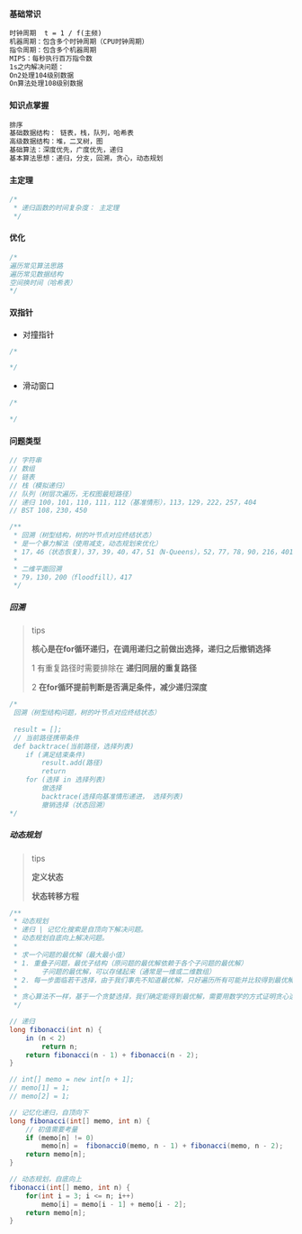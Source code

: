 #### 基础常识

``` tex
时钟周期  t = 1 / f(主频)
机器周期：包含多个时钟周期（CPU时钟周期）
指令周期：包含多个机器周期
MIPS：每秒执行百万指令数
1s之内解决问题：
On2处理104级别数据
On算法处理108级别数据
```

#### 知识点掌握

``` tex
排序
基础数据结构： 链表，栈，队列，哈希表
高级数据结构：堆，二叉树，图
基础算法：深度优先，广度优先，递归
基本算法思想：递归，分支，回溯，贪心，动态规划
```

#### 主定理

``` js
/*
 * 递归函数的时间复杂度： 主定理
 */
```



#### 优化

``` js
/*
遍历常见算法思路
遍历常见数据结构
空间换时间（哈希表）
*/
```



#### 双指针

+ 对撞指针

``` js
/*

*/
```

+ 滑动窗口

``` js
/*

*/
```

#### 问题类型

``` js
// 字符串
// 数组
// 链表
// 栈（模拟递归）
// 队列（树层次遍历，无权图最短路径）
// 递归 100，101，110，111，112（基准情形），113，129，222，257，404
// BST 108，230，450

/**
 * 回溯（树型结构，树的叶节点对应终结状态）
 * 是一个暴力解法（使用减支，动态规划来优化）
 * 17，46（状态恢复），37，39，40，47，51（N-Queens），52，77，78，90，216，401
 *
 * 二维平面回溯
 * 79，130，200（floodfill），417
 */

```

##### 回溯

> tips
>
> **核心是在for循环递归，在调用递归之前做出选择，递归之后撤销选择**
>
> 1 有重复路径时需要排除在 **递归同层的重复路径**
>
> 2 **在for循环提前判断是否满足条件，减少递归深度**

``` js
/*
 回溯（树型结构问题，树的叶节点对应终结状态）
 
 result = [];
 // 当前路径携带条件
 def backtrace(当前路径，选择列表)
 	if (满足结束条件)
 		result.add(路径)
 		return
    for (选择 in 选择列表)
    	做选择
    	backtrace(选择向基准情形递进， 选择列表)
    	撤销选择（状态回溯）
*/
```

##### 动态规划

> tips
>
> **定义状态**
>
> **状态转移方程**

``` java
/**
 * 动态规划
 * 递归 | 记忆化搜索是自顶向下解决问题。
 * 动态规划自底向上解决问题。
 *
 * 求一个问题的最优解（最大最小值）
 * 1. 重叠子问题，最优子结构（原问题的最优解依赖于各个子问题的最优解）
 *		子问题的最优解，可以存储起来（通常是一维或二维数组）
 * 2. 每一步面临若干选择，由于我们事先不知道最优解，只好遍历所有可能并比较得到最优解
 *
 * 贪心算法不一样，基于一个贪婪选择，我们确定能得到最优解，需要用数学的方式证明贪心选择的正确性
 */

// 递归
long fibonacci(int n) {
    in (n < 2)
        return n;
    return fibonacci(n - 1) + fibonacci(n - 2);
}

// int[] memo = new int[n + 1];
// memo[1] = 1;
// memo[2] = 1;

// 记忆化递归，自顶向下
long fibonacci(int[] memo, int n) {
    // 初值需要考量
    if (memo[n] != 0) 
        memo[n] =  fibonacci0(memo, n - 1) + fibonacci(memo, n - 2);
    return memo[n];
}

// 动态规划，自底向上
fibonacci(int[] memo, int n) {
    for(int i = 3; i <= n; i++) 
        memo[i] = memo[i - 1] + memo[i - 2];
    return memo[n];
}
```

